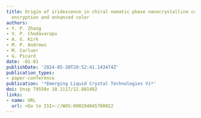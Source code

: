 ```yaml
---
title: Origin of iridescence in chiral nematic phase nanocrystalline cellulose for
  encryption and enhanced color
authors:
- Y. P. Zhang
- V. P. Chodavarapu
- A. G. Kirk
- M. P. Andrews
- M. Carluer
- G. Picard
date: -01-01
publishDate: '2024-05-30T20:52:41.143474Z'
publication_types:
- paper-conference
publication: '*Emerging Liquid Crystal Technologies Vi*'
doi: Unsp 79550v 10.1117/12.881492
links:
- name: URL
  url: <Go to ISI>://WOS:000294045700022
---
```

